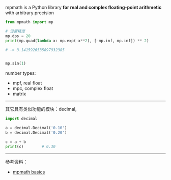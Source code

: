 

mpmath is a Python library **for real and complex floating-point arithmetic** with arbitrary precision



```python
from mpmath import mp

# 设置精度
mp.dps = 20
print(mp.quad(lambda x: mp.exp(-x**2), [-mp.inf, mp.inf]) ** 2)

# -> 3.1415926535897932385


mp.sin(1)
```

number types: 
- mpf, real float
- mpc, complex float
- matrix

------------

其它具有类似功能的模块：decimal, 

```python
import decimal

a = decimal.Decimal('0.10')
b = decimal.Decimal('0.20')

c = a + b
print(c)        # 0.30
```





------------

参考资料：
- [mpmath basics](https://mpmath.org/doc/current/basics.html)